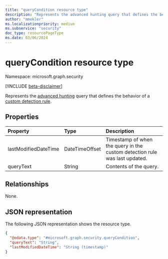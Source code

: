 ```yaml
---
title: "queryCondition resource type"
description: "Represents the advanced hunting query that defines the behavior of a custom detection rule."
author: "mmekler"
ms.localizationpriority: medium
ms.subservice: "security"
doc_type: resourcePageType
ms.date: 03/06/2024
---
```


# queryCondition resource type

Namespace: microsoft.graph.security

[!INCLUDE [beta-disclaimer](../../includes/beta-disclaimer.md)]

Represents the [advanced hunting](../api/security-security-runhuntingquery.md) query that defines the behavior of a [custom detection rule](../resources/security-detectionrule.md).

## Properties
| Property             | Type           | Description                                                                |
|:---------------------|:---------------|:---------------------------------------------------------------------------|
| lastModifiedDateTime | DateTimeOffset | Timestamp of when the query in the custom detection rule was last updated. |
| queryText            | String         | Contents of the query.                                                     |

## Relationships
None.

## JSON representation
The following JSON representation shows the resource type.
<!-- {
  "blockType": "resource",
  "@odata.type": "microsoft.graph.security.queryCondition"
}
-->
``` json
{
  "@odata.type": "#microsoft.graph.security.queryCondition",
  "queryText": "String",
  "lastModifiedDateTime": "String (timestamp)"
}
```

